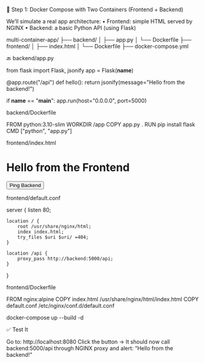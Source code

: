🔧 Step 1: Docker Compose with Two Containers (Frontend + Backend)

We’ll simulate a real app architecture:
	•	Frontend: simple HTML served by NGINX
	•	Backend: a basic Python API (using Flask)

multi-container-app/
├── backend/
│   ├── app.py
│   └── Dockerfile
├── frontend/
│   ├── index.html
│   └── Dockerfile
├── docker-compose.yml

🔙 backend/app.py

from flask import Flask, jsonify
app = Flask(__name__)

@app.route("/api")
def hello():
    return jsonify(message="Hello from the backend!")

if __name__ == "__main__":
    app.run(host="0.0.0.0", port=5000)

backend/Dockerfile

FROM python:3.10-slim
WORKDIR /app
COPY app.py .
RUN pip install flask
CMD ["python", "app.py"]

frontend/index.html

<!DOCTYPE html>
<html>
<head><title>Frontend</title></head>
<body>
  <h1>Hello from the Frontend</h1>
  <button onclick="fetch('/api').then(r => r.json()).then(d => alert(d.message))">Ping Backend</button>
</body>
</html>

frontend/default.conf

server {
    listen 80;

    location / {
        root /usr/share/nginx/html;
        index index.html;
        try_files $uri $uri/ =404;
    }

    location /api {
        proxy_pass http://backend:5000/api;
    }
}

frontend/Dockerfile

FROM nginx:alpine
COPY index.html /usr/share/nginx/html/index.html
COPY default.conf /etc/nginx/conf.d/default.conf

docker-compose up --build -d

✅ Test It

Go to: http://localhost:8080
Click the button → It should now call backend:5000/api through NGINX proxy and alert:
“Hello from the backend!”
